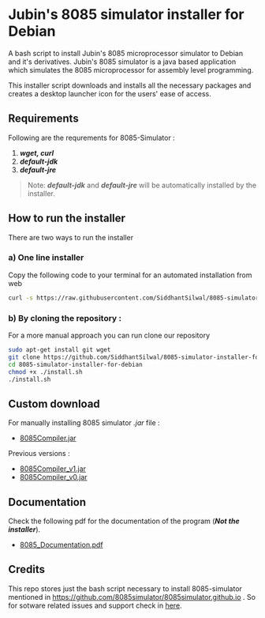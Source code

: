 # Jubin's 8085 simulator installer for Debian

A bash script to install Jubin's 8085 microprocessor simulator to Debian and it's
derivatives. Jubin's 8085 simulator is a java based application which simulates the 8085
microprocessor for assembly level programming.

This installer script downloads and installs all the necessary packages and creates a desktop
launcher icon for the users' ease of access.

## Requirements

Following are the requrements for 8085-Simulator :

1. **_wget, curl_**
1. **_default-jdk_**
1. **_default-jre_**

> Note: **_default-jdk_** and **_default-jre_** will be automatically installed by the installer.

## How to run the installer

There are two ways to run the installer

### a) One line installer

Copy the following code to your terminal for an automated installation from web

```bash
curl -s https://raw.githubusercontent.com/SiddhantSilwal/8085-simulator-installer-for-debian/refs/heads/main/webinstaller.sh | bash
```

### b) By cloning the repository :

For a more manual approach you can run clone our repository

```bash
sudo apt-get install git wget
git clone https://github.com/SiddhantSilwal/8085-simulator-installer-for-debian.git
cd 8085-simulator-installer-for-debian
chmod +x ./install.sh
./install.sh
```

## Custom download

For manually installing 8085 simulator _.jar_ file :

- [8085Compiler.jar](https://github.com/8085simulator/8085simulator/raw/master/dist/8085Compiler.jar)

Previous versions :

- [8085Compiler_v1.jar](https://github.com/8085simulator/8085simulator/raw/master/8085Compiler_v1.jar)
- [8085Compiler_v0.jar](https://github.com/8085simulator/8085simulator/raw/master/8085Compiler_v0.jar)

## Documentation

Check the following pdf for the documentation of the program (**_Not the installer_**).

- [8085_Documentation.pdf](https://github.com/8085simulator/8085simulator/raw/master/8085_Documentation_latex/8085_Documentation.pdf)

## Credits

This repo stores just the bash script necessary to install 8085-simulator mentioned in https://github.com/8085simulator/8085simulator.github.io
. So for sotware related issues and support check in [here](https://github.com/8085simulator/8085simulator.github.io).
